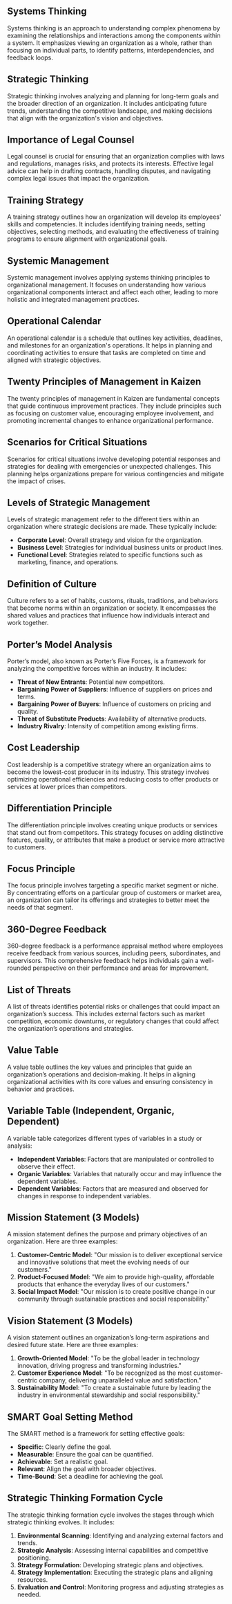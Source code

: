 ## Systems Thinking

Systems thinking is an approach to understanding complex phenomena by examining the relationships and interactions among the components within a system. It emphasizes viewing an organization as a whole, rather than focusing on individual parts, to identify patterns, interdependencies, and feedback loops.

## Strategic Thinking

Strategic thinking involves analyzing and planning for long-term goals and the broader direction of an organization. It includes anticipating future trends, understanding the competitive landscape, and making decisions that align with the organization's vision and objectives.

## Importance of Legal Counsel

Legal counsel is crucial for ensuring that an organization complies with laws and regulations, manages risks, and protects its interests. Effective legal advice can help in drafting contracts, handling disputes, and navigating complex legal issues that impact the organization.

## Training Strategy

A training strategy outlines how an organization will develop its employees' skills and competencies. It includes identifying training needs, setting objectives, selecting methods, and evaluating the effectiveness of training programs to ensure alignment with organizational goals.

## Systemic Management

Systemic management involves applying systems thinking principles to organizational management. It focuses on understanding how various organizational components interact and affect each other, leading to more holistic and integrated management practices.

## Operational Calendar

An operational calendar is a schedule that outlines key activities, deadlines, and milestones for an organization's operations. It helps in planning and coordinating activities to ensure that tasks are completed on time and aligned with strategic objectives.

## Twenty Principles of Management in Kaizen

The twenty principles of management in Kaizen are fundamental concepts that guide continuous improvement practices. They include principles such as focusing on customer value, encouraging employee involvement, and promoting incremental changes to enhance organizational performance.

## Scenarios for Critical Situations

Scenarios for critical situations involve developing potential responses and strategies for dealing with emergencies or unexpected challenges. This planning helps organizations prepare for various contingencies and mitigate the impact of crises.

## Levels of Strategic Management

Levels of strategic management refer to the different tiers within an organization where strategic decisions are made. These typically include:

- **Corporate Level**: Overall strategy and vision for the organization.
- **Business Level**: Strategies for individual business units or product lines.
- **Functional Level**: Strategies related to specific functions such as marketing, finance, and operations.

## Definition of Culture

Culture refers to a set of habits, customs, rituals, traditions, and behaviors that become norms within an organization or society. It encompasses the shared values and practices that influence how individuals interact and work together.

## Porter’s Model Analysis

Porter’s model, also known as Porter’s Five Forces, is a framework for analyzing the competitive forces within an industry. It includes:

- **Threat of New Entrants**: Potential new competitors.
- **Bargaining Power of Suppliers**: Influence of suppliers on prices and terms.
- **Bargaining Power of Buyers**: Influence of customers on pricing and quality.
- **Threat of Substitute Products**: Availability of alternative products.
- **Industry Rivalry**: Intensity of competition among existing firms.

## Cost Leadership

Cost leadership is a competitive strategy where an organization aims to become the lowest-cost producer in its industry. This strategy involves optimizing operational efficiencies and reducing costs to offer products or services at lower prices than competitors.

## Differentiation Principle

The differentiation principle involves creating unique products or services that stand out from competitors. This strategy focuses on adding distinctive features, quality, or attributes that make a product or service more attractive to customers.

## Focus Principle

The focus principle involves targeting a specific market segment or niche. By concentrating efforts on a particular group of customers or market area, an organization can tailor its offerings and strategies to better meet the needs of that segment.

## 360-Degree Feedback

360-degree feedback is a performance appraisal method where employees receive feedback from various sources, including peers, subordinates, and supervisors. This comprehensive feedback helps individuals gain a well-rounded perspective on their performance and areas for improvement.

## List of Threats

A list of threats identifies potential risks or challenges that could impact an organization’s success. This includes external factors such as market competition, economic downturns, or regulatory changes that could affect the organization’s operations and strategies.

## Value Table

A value table outlines the key values and principles that guide an organization’s operations and decision-making. It helps in aligning organizational activities with its core values and ensuring consistency in behavior and practices.

## Variable Table (Independent, Organic, Dependent)

A variable table categorizes different types of variables in a study or analysis:

- **Independent Variables**: Factors that are manipulated or controlled to observe their effect.
- **Organic Variables**: Variables that naturally occur and may influence the dependent variables.
- **Dependent Variables**: Factors that are measured and observed for changes in response to independent variables.

## Mission Statement (3 Models)

A mission statement defines the purpose and primary objectives of an organization. Here are three examples:

1. **Customer-Centric Model**: "Our mission is to deliver exceptional service and innovative solutions that meet the evolving needs of our customers."
2. **Product-Focused Model**: "We aim to provide high-quality, affordable products that enhance the everyday lives of our customers."
3. **Social Impact Model**: "Our mission is to create positive change in our community through sustainable practices and social responsibility."

## Vision Statement (3 Models)

A vision statement outlines an organization’s long-term aspirations and desired future state. Here are three examples:

1. **Growth-Oriented Model**: "To be the global leader in technology innovation, driving progress and transforming industries."
2. **Customer Experience Model**: "To be recognized as the most customer-centric company, delivering unparalleled value and satisfaction."
3. **Sustainability Model**: "To create a sustainable future by leading the industry in environmental stewardship and social responsibility."

## SMART Goal Setting Method

The SMART method is a framework for setting effective goals:

- **Specific**: Clearly define the goal.
- **Measurable**: Ensure the goal can be quantified.
- **Achievable**: Set a realistic goal.
- **Relevant**: Align the goal with broader objectives.
- **Time-Bound**: Set a deadline for achieving the goal.

## Strategic Thinking Formation Cycle

The strategic thinking formation cycle involves the stages through which strategic thinking evolves. It includes:

1. **Environmental Scanning**: Identifying and analyzing external factors and trends.
2. **Strategic Analysis**: Assessing internal capabilities and competitive positioning.
3. **Strategy Formulation**: Developing strategic plans and objectives.
4. **Strategy Implementation**: Executing the strategic plans and aligning resources.
5. **Evaluation and Control**: Monitoring progress and adjusting strategies as needed.
